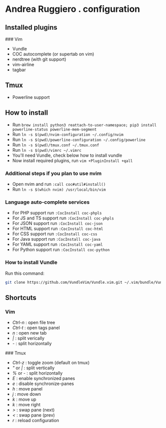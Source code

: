 # Andrea Ruggiero . configuration

## Installed plugins

### Vim
* Vundle 
* COC autocomplete (or supertab on vim)
* nerdtree (with git support)
* vim-airline 
* tagbar

## Tmux
* Powerline support

## How to install

* Run `brew install python3 reattach-to-user-namespace; pip3 install powerline-status powerline-mem-segment`
* Run `ln -s $(pwd)/nvim-configuration ~/.config/nvim`
* Run `ln -s $(pwd)/powerline-configuration ~/.config/powerline`
* Run `ln -s $(pwd)/tmux.conf ~/.tmux.conf`
* Run `ln -s $(pwd)/vimrc ~/.vimrc`
* You'll need Vundle, check below how to install vundle
* Now install required plugins, run `vim +PluginInstall +qall`

### Additional steps if you plan to use nvim

* Open nvim and run `:call coc#util#install()`
* Run `ln -s $(which nvim) /usr/local/bin/vim`

### Language auto-complete services

* For PHP support run `:CocInstall coc-phpls`
* For JS and TS support run `:CocInstall coc-phpls`
* For JSON support run `:CocInstall coc-json`
* For HTML support run `:CocInstall coc-html`
* For CSS support run `:CocInstall coc-css`
* For Java support run `:CocInstall coc-java`
* For YAML support run `:CocInstall coc-yaml`
* For Python support run `:CocInstall coc-python`

### How to install Vundle

Run this command:

```bash
git clone https://github.com/VundleVim/Vundle.vim.git ~/.vim/bundle/Vundle.vim
```

## Shortcuts

### Vim
* *Ctrl-n* : open file tree
* *Ctrl-t* : open tags panel
* *n* : open new tab
* *|* : split verically
* *-* : split horizontally

### Tmux
* *Ctrl-z* : toggle zoom (default on tmux)
* *"* or *|* : split vertically
* *%* or *-* : split horizontally
* *E* : enable synchronized panes
* *e* : disable synchronize-panes
* *h* : move panel
* *j* : move down
* *k* : move up
* *k* : move right
* *>* : swap pane (next)
* *<* : swap pane (prev)
* *r* : reload configuration
